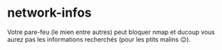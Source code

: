 # network-infos
Votre pare-feu (le mien entre autres) peut bloquer nmap et ducoup vous aurez pas les informations recherchés (pour les ptits malins 😉). 
